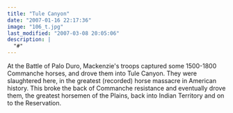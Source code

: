 ```yaml
---
title: "Tule Canyon"
date: "2007-01-16 22:17:36"
image: "106_t.jpg"
last_modified: "2007-03-08 20:05:06"
description: |
  "#"
---
```


At the Battle of Palo Duro, Mackenzie's troops captured some 1500-1800 Commanche horses, and drove them into Tule Canyon. They were slaughtered here, in the greatest (recorded) horse massacre in American history. This broke the back of Commanche resistance and eventually drove them, the greatest horsemen of the Plains, back into Indian Territory and on to the Reservation.
